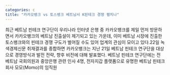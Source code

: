 ```yaml
---
categories: c
title: "카카오뱅크 vs 토스뱅크 베트남서 K핀테크 경쟁 펼치나"
---
```

최근 베트남 핀테크 연구단이 우리나라 인터넷 은행 중 카카오뱅크를 제일 먼저 방문하면서 카카오뱅크의 베트남 진출설이 제기되고 있는 가운데, 이미 베트남 시장에 진출한 토스뱅크와의 핀테크 경쟁 구도가 벌어질 수도 있어 업계의 관심이 모이고 있다.22일 녹색경제신문 취재결과를 종합하면 카카오뱅크는 지난 21일 베트남 핀테크 연구단을 대상으로 경영방식과 발전 전략, 향후 비전에 대해 발표했다. 베트남 핀테크 연구단에는 전 베트남 국회의원과 중앙은행 관련 인사 4명, 전자지갑 플랫폼으로 유명한 베트남 핀테크 회사 모모(Momo)의 임직원